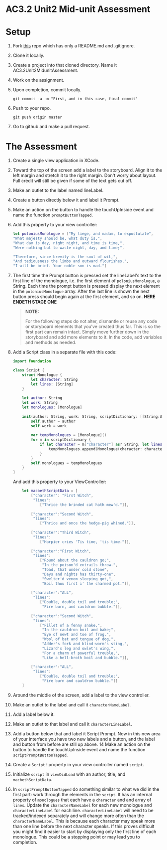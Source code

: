 # AC3.2 Unit2 Mid-unit Assessment

# Setup

1. Fork [this](https://github.com/C4Q/AC3.2Unit2MidunitAssessment) repo which has only a README.md and .gitignore.
2. Clone it locally.
3. Create a project into that cloned directory. Name it AC3.2Unit2MidunitAssessment.
4. Work on the assignment.
5. Upon completion, commit locally.

	```
	git commit -a -m "First, and in this case, final commit"
	```
7. Push to your repo.

	```
	git push origin master
	```
8. Go to github and make a pull request.

# The Assessment

1. Create a single view application in XCode.
2. Toward the top of the screen add a label to the storyboard. Align it to the left margin and 
stretch it to the right margin. Don't worry about layout. Full credit will still be given if some of 
the text gets cut off.
3. Make an outlet to the label named lineLabel.
4. Create a button directly below it and label it Prompt.
5. Make an action on the button to handle the touchUpInside event and name the function ```promptButtonTapped```. 
6. Add this property to your view controller:
	```swift
	let poloniusMonologue = ["My liege, and madam, to expostulate",
	"What majesty should be, what duty is,",
	"What day is day, night night, and time is time,",
	"Were nothing but to waste night, day, and time;",

	"Therefore, since brevity is the soul of wit,",
	"And tediousness the limbs and outward flourishes,",
	"I will be brief. Your noble son is mad."]
	```
7. The first time the Prompt button is pressed set the lineLabel's text to the first 
line of the monologue, i.e. the first element of  ```poloniusMonologue```, a String.
Each time the prompt button is pressed display the next element 
in the ```poloniusMonologue``` array. After the last line is shown the next 
button press should begin again at the first element, and so on.
**HERE ENDETH STAGE ONE**
	> **NOTE:**
	>
	> For the following steps do not alter, dismantle or reuse any code or storyboard elements
	> that you've created thus far.
	> This is so the first part can remain intact. Simply move further down in the storyboard
	> and add more elements to it. In the code, add variables and methods as needed.

8. Add a Script class in a separate file with this code:

	```swift
	import Foundation

	class Script {
	    struct Monologue {
	        let character: String
	        let lines: [String]
	    }
	    
	    let author: String
	    let work: String
	    let monologues: [Monologue]
	    
	    init(author: String, work: String, scriptDictionary: [[String:Any]]) {
	        self.author = author
	        self.work = work
	        
	        var tempMonologues = [Monologue]()
	        for m in scriptDictionary {
	            if let character = m["character"] as? String, let lines = m["lines"] as? [String] {
	                tempMonologues.append(Monologue(character: character, lines: lines))
	            }
	        }
	        self.monologues = tempMonologues
	    }
	}

	```

	And add this property to your ViewController:

	```swift
	    let macbethScriptData = [
	        ["character": "First Witch",
	         "lines":
	            ["Thrice the brinded cat hath mew'd."]],
	        
	        ["character":"Second Witch",
	         "lines":
	            ["Thrice and once the hedge-pig whined."]],
	        
	        ["character":"Third Witch",
	         "lines":
	            ["Harpier cries 'Tis time, 'tis time."]],
	        
	        ["character":"First Witch",
	         "lines":
	            ["Round about the cauldron go;",
	             "In the poison'd entrails throw.",
	             "Toad, that under cold stone",
	             "Days and nights has thirty-one",
	             "Swelter'd venom sleeping got,",
	             "Boil thou first i' the charmed pot."]],
	        
	        ["character":"ALL",
	         "lines":
	            ["Double, double toil and trouble;",
	             "Fire burn, and cauldron bubble."]],
	        
	        ["character":"Second Witch",
	         "lines":
	            ["Fillet of a fenny snake,",
	             "In the cauldron boil and bake;",
	             "Eye of newt and toe of frog,",
	             "Wool of bat and tongue of dog,",
	             "Adder's fork and blind-worm's sting,",
	             "Lizard's leg and owlet's wing,",
	             "For a charm of powerful trouble,",
	             "Like a hell-broth boil and bubble."]],
	        
	        ["character":"ALL",
	         "lines":
	            ["Double, double toil and trouble;",
	             "Fire burn and cauldron bubble."]]
	    ]
	```
9. Around the middle of the screen, add a label to the view controller.
10. Make an outlet to the label and call it ```characterNameLabel```.
11. Add a label below it. 
12. Make an outlet to that label and call it ```characterLineLabel```.
13. Add a button below that and label it Script Prompt. Now in this new area of your
interface you have two new labels and a button, and the label and button from 
before are still up above.
14 Make an action on the button to handle the touchUpInside event and name the function ```scriptPromptButtonTapped```.
15. Create a ```Script!``` property in your view controller named ```script```.
16. Initialize ```script``` in ```viewDidLoad``` with an author, title, and ```macbethScriptData```. 
16. In ```scriptPromptButtonTapped``` do something similar to what we did in the first part: work through the
elements in the ```script```. It has an internal property of ```monologues``` that each have a ```character``` and
and array of ```lines```. Update the ```characterNameLabel``` for each new monologue and ```characterLineLabel```
for each line. ```characterLineLabel``` will need to be tracked/indexed separately and will change more often
than the ```characterNameLabel```. This is because each character may speak more than one line before the 
next character speaks. If this proves difficult you might find it easier to start by displaying only 
the first line of each monologue. This could be a stopping point or may lead you to completion.